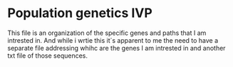 # Population genetics IVP

This file is an organization of the specific genes and paths that I am intrested in. And while i wrtie this it´s apparent to me the need to have a separate file addressing whihc are the genes I am intrested in and another txt file of those sequences.